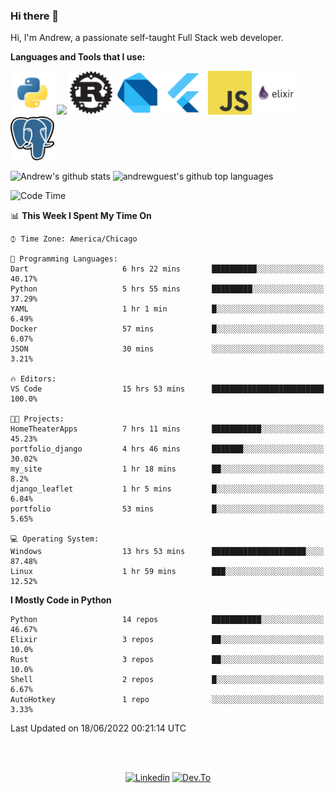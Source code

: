 ### Hi there 👋

Hi, I'm Andrew, a passionate self-taught Full Stack web developer.

**Languages and Tools that I use:**  

<code><img height="70" src="https://raw.githubusercontent.com/github/explore/80688e429a7d4ef2fca1e82350fe8e3517d3494d/topics/python/python.png"></code>
<code><img height="70" src="https://fastapi.tiangolo.com/img/logo-margin/logo-teal.png"></code>
<code><img height="70" src="https://raw.githubusercontent.com/github/explore/80688e429a7d4ef2fca1e82350fe8e3517d3494d/topics/rust/rust.png"></code>
<code><img height="70" src="https://raw.githubusercontent.com/github/explore/80688e429a7d4ef2fca1e82350fe8e3517d3494d/topics/dart/dart.png"></code>
<code><img height="70" src="https://raw.githubusercontent.com/github/explore/cebd63002168a05a6a642f309227eefeccd92950/topics/flutter/flutter.png"></code>
<code><img height="70" src="https://raw.githubusercontent.com/github/explore/80688e429a7d4ef2fca1e82350fe8e3517d3494d/topics/javascript/javascript.png"></code>
<code><img height="70" src="https://raw.githubusercontent.com/github/explore/d106aa3f6fa091ab80ab5c8cf0d931baff3caaea/topics/elixir/elixir.png"></code>
<code><img height="70" src="https://raw.githubusercontent.com/github/explore/80688e429a7d4ef2fca1e82350fe8e3517d3494d/topics/postgresql/postgresql.png"></code>

![Andrew's github stats](https://github-readme-stats.vercel.app/api?username=andrewguest&show_icons=true&theme=vue-dark&count_private=true)
<img height="180em" src="https://github-readme-stats.vercel.app/api/top-langs/?username=andrewguest&theme=vue-dark&layout=compact" alt="andrewguest's github top languages" />

<!--START_SECTION:waka-->
![Code Time](http://img.shields.io/badge/Code%20Time-1%2C158%20hrs%2022%20mins-blue)

📊 **This Week I Spent My Time On** 

```text
⌚︎ Time Zone: America/Chicago

💬 Programming Languages: 
Dart                     6 hrs 22 mins       ██████████░░░░░░░░░░░░░░░   40.17% 
Python                   5 hrs 55 mins       █████████░░░░░░░░░░░░░░░░   37.29% 
YAML                     1 hr 1 min          █░░░░░░░░░░░░░░░░░░░░░░░░   6.49% 
Docker                   57 mins             █░░░░░░░░░░░░░░░░░░░░░░░░   6.07% 
JSON                     30 mins             ░░░░░░░░░░░░░░░░░░░░░░░░░   3.21%

🔥 Editors: 
VS Code                  15 hrs 53 mins      █████████████████████████   100.0%

🐱‍💻 Projects: 
HomeTheaterApps          7 hrs 11 mins       ███████████░░░░░░░░░░░░░░   45.23% 
portfolio_django         4 hrs 46 mins       ███████░░░░░░░░░░░░░░░░░░   30.02% 
my_site                  1 hr 18 mins        ██░░░░░░░░░░░░░░░░░░░░░░░   8.2% 
django_leaflet           1 hr 5 mins         █░░░░░░░░░░░░░░░░░░░░░░░░   6.84% 
portfolio                53 mins             █░░░░░░░░░░░░░░░░░░░░░░░░   5.65%

💻 Operating System: 
Windows                  13 hrs 53 mins      █████████████████████░░░░   87.48% 
Linux                    1 hr 59 mins        ███░░░░░░░░░░░░░░░░░░░░░░   12.52%

```

**I Mostly Code in Python** 

```text
Python                   14 repos            ███████████░░░░░░░░░░░░░░   46.67% 
Elixir                   3 repos             ██░░░░░░░░░░░░░░░░░░░░░░░   10.0% 
Rust                     3 repos             ██░░░░░░░░░░░░░░░░░░░░░░░   10.0% 
Shell                    2 repos             █░░░░░░░░░░░░░░░░░░░░░░░░   6.67% 
AutoHotkey               1 repo              ░░░░░░░░░░░░░░░░░░░░░░░░░   3.33%

```



 Last Updated on 18/06/2022 00:21:14 UTC
<!--END_SECTION:waka-->

<br><br>
<p align="center">
   <a href="https://www.linkedin.com/in/andrew-guest-a891759a" target="_blank"><img src="https://img.shields.io/badge/LinkedIn-0077B5?style=for-the-badge&logo=linkedin&logoColor=white" alt="Linkedin"></a>
  <a href="https://dev.to/aguest" target="_blank"><img src="https://img.shields.io/badge/Dev.to-0A0A0A?style=for-the-badge&logo=dev%2Eto&logoColor=white" alt="Dev.To"></a>
</p>
